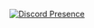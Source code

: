 [![Discord Presence](https://lanyard-profile-readme.vercel.app/api/915705274906591323 )](https://discord.com/users/915705274906591323)
